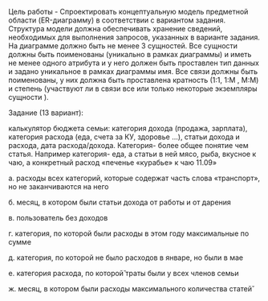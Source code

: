 Цель работы - Спроектировать концептуальную модель предметной области (ER-диаграмму) в соответствии с вариантом задания. Структура модели должна обеспечивать хранение сведений, необходимых для выполнения запросов, указанных в варианте задания. На диаграмме должно быть не менее 3 сущностей. Все сущности должны быть поименованы (уникально в рамках диаграммы) и иметь не менее одного атрибута и у него должен быть проставлен тип данных и задано уникальное в рамках диаграммы имя. Все связи должны быть поименованы, у них должна быть проставлена кратность (1:1, 1:М , М:М) и степень (участвуют ли в связи все или только некоторые экземпляры сущности ).

Задание (13 вариант):

калькулятор бюджета семьи: категория дохода (продажа, зарплата), категория расхода (еда, счета за КУ, здоровье ...), статьи дохода и расхода, дата расхода/дохода. Категория- более общее понятие чем статья. Например категория- еда, а статьи в ней мясо, рыба, вкусное к чаю, а конкретный расход «печенье «курабье» к чаю 11.09»

 

а. расходы всех категорий, которые содержат часть слова «транспорт», но не заканчиваются на него

б. месяц, в котором были статьи дохода от работы и от дарения

в. пользователь без доходов

г. категория, по которой были расходы в этом году максимальные по сумме

д. категория, по которой не было расходов в январе, но были в мае

е. категория расхода, по которой̆ траты были у всех членов семьи

ж. месяц, в котором были расходы максимального количества статей̆

 


